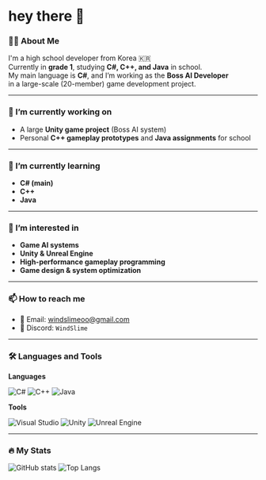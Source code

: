 # hey there 👋

### 👨‍💻 About Me
I'm a high school developer from Korea 🇰🇷  
Currently in **grade 1**, studying **C#, C++, and Java** in school.  
My main language is **C#**, and I’m working as the **Boss AI Developer**  
in a large-scale (20-member) game development project.

---

### 🔭 I’m currently working on
- A large **Unity game project** (Boss AI system)
- Personal **C++ gameplay prototypes** and **Java assignments** for school

---

### 🌱 I’m currently learning
- **C# (main)**
- **C++**
- **Java**

---

### 👀 I’m interested in
- **Game AI systems**
- **Unity & Unreal Engine**
- **High-performance gameplay programming**
- **Game design & system optimization**

---

### 📫 How to reach me
- 📧 Email: [windslimeoo@gmail.com](mailto:windslimeoo@gmail.com)
- 💬 Discord: `WindSlime`

---

### 🛠️ Languages and Tools

**Languages**

![C#](https://img.shields.io/badge/C%23-239120?style=for-the-badge&logo=csharp&logoColor=white)
![C++](https://img.shields.io/badge/C++-00599C?style=for-the-badge&logo=cplusplus&logoColor=white)
![Java](https://img.shields.io/badge/Java-007396?style=for-the-badge&logo=java&logoColor=white)

**Tools**

![Visual Studio](https://img.shields.io/badge/Visual%20Studio-5C2D91?style=for-the-badge&logo=visualstudio&logoColor=white)
![Unity](https://img.shields.io/badge/Unity-000000?style=for-the-badge&logo=unity&logoColor=white)
![Unreal Engine](https://img.shields.io/badge/Unreal%20Engine-313131?style=for-the-badge&logo=unrealengine&logoColor=white)

---

### 🔥 My Stats

![GitHub stats](https://github-readme-stats.vercel.app/api?username=WindSlime&show_icons=true&theme=radical)
![Top Langs](https://github-readme-stats.vercel.app/api/top-langs/?username=WindSlime&layout=compact&theme=radical)
